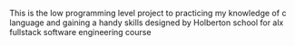 This is the low programming level  project to practicing my knowledge of c language and gaining a handy skills designed by Holberton school for alx fullstack software engineering course
